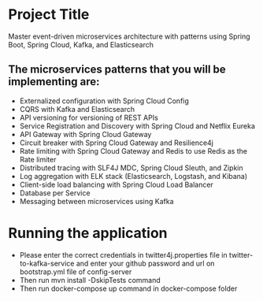# Project Title

Master event-driven microservices architecture with patterns using Spring Boot, Spring Cloud, Kafka, and Elasticsearch

## The microservices patterns that you will be implementing are:

- Externalized configuration with Spring Cloud Config
- CQRS with Kafka and Elasticsearch
- API versioning for versioning of REST APIs
- Service Registration and Discovery with Spring Cloud and Netflix Eureka
- API Gateway with Spring Cloud Gateway
- Circuit breaker with Spring Cloud Gateway and Resilience4j
- Rate limiting with Spring Cloud Gateway and Redis to use Redis as the Rate limiter
- Distributed tracing with SLF4J MDC, Spring Cloud Sleuth, and Zipkin
- Log aggregation with ELK stack (Elasticsearch, Logstash, and Kibana)
- Client-side load balancing with Spring Cloud Load Balancer
- Database per Service
- Messaging between microservices using Kafka

# Running the application
- Please enter the correct credentials in twitter4j.properties file in twitter-to-kafka-service 
and enter your github password and url on bootstrap.yml file of config-server
- Then run mvn install -DskipTests command
- Then run docker-compose up command in docker-compose folder